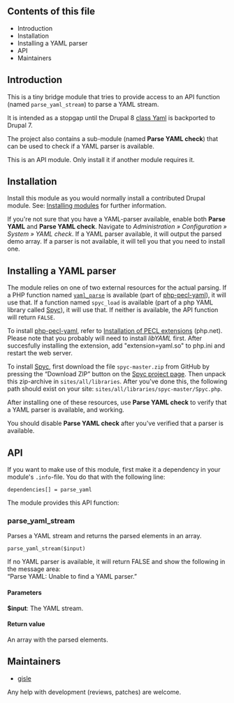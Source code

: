 ## Contents of this file

* Introduction
* Installation
* Installing a YAML parser
* API
* Maintainers

## Introduction

This is a tiny bridge module that tries to provide access to an API
function (named `parse_yaml_stream`) to parse a YAML stream.

It is intended as a stopgap until the Drupal 8 [class Yaml][1] is
backported to Drupal 7.

The project also contains a sub-module (named **Parse YAML check**)
that can be used to check if a YAML parser is available.

This is an API module.  Only install it if another module requires it.

## Installation

Install this module as you would normally install a contributed Drupal
module. See: [Installing modules][2] for further information.

If you're not sure that you have a YAML-parser available, enable both
**Parse YAML** and **Parse YAML check**.  Navigate to *Administration
» Configuration » System » YAML check*. If a YAML parser available, it
will output the parsed demo array.  If a parser is not available, it
will tell you that you need to install one.

## Installing a YAML parser

The module relies on one of two external resources for the actual
parsing.  If a PHP function named [`yaml_parse`][3] is available (part
of [php-pecl-yaml][4]), it will use that.  If a function named
`spyc_load` is available (part of a php YAML library called
[Spyc][5]), it will use that.  If neither is available, the API
function will return `FALSE`.

To install [php-pecl-yaml][4], refer to [Installation of PECL
extensions][6] (php.net).  Please note that you probably will need to
install *libYAML* first. After succesfully installing the extension,
add "extension=yaml.so" to php.ini and restart the web server.

To install [Spyc][5], first download the file `spyc-master.zip` from
GitHub by pressing the “Download ZIP” button on the [Spyc project
page][5].  Then unpack this zip-archive in `sites/all/libraries`.
After you've done this, the following path should exist on your site:
`sites/all/libraries/spyc-master/Spyc.php`.

After installing one of these resources, use **Parse YAML check** to
verify that a YAML parser is available, and working.

You should disable **Parse YAML check** after you've verified that a
parser is available.

## API

If you want to make use of this module, first make it a dependency in
your module's `.info`-file.  You do that with the following line:

    dependencies[] = parse_yaml

The module provides this API function:

### parse_yaml_stream

Parses a YAML stream and returns the parsed elements in an array.

    parse_yaml_stream($input)

If no YAML parser is available, it will return FALSE and show the
following in the message area:  
“Parse YAML: Unable to find a YAML parser.”

#### Parameters

**$input**: The YAML stream.

#### Return value

An array with the parsed elements.

## Maintainers

* [gisle](https://www.drupal.org/u/gisle)

Any help with development (reviews, patches) are welcome.

[1]: https://api.drupal.org/api/drupal/core!vendor!symfony!yaml!Yaml.php/class/Yaml/8
[2]: https://drupal.org/documentation/install/modules-themes/modules-7
[3]: http://php.net/manual/en/function.yaml-parse.php
[4]: https://pecl.php.net/package/yaml
[5]: https://github.com/mustangostang/spyc
[6]: http://php.net/manual/en/install.pecl.php
